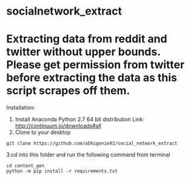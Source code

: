 # socialnetwork_extract
Extracting data from reddit and twitter without upper bounds.
Please get permission from twitter before extracting the data as this script scrapes off them. 
====
Installation:
1. Install Anaconda Python 2.7 64 bit distribution Link: http://continuum.io/downloads#all
2. Clone to your desktop

```
git clone https://github.com/abhigenie92/social_network_extract
```
3.cd into this folder and run the following command from terminal
```
cd content_gen
python -m pip install -r requirements.txt
```

